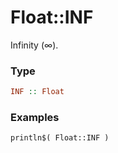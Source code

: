 # Float::INF

Infinity (∞).

### Type
```haskell
INF :: Float
```

### Examples
```diatom
println$( Float::INF )
```

